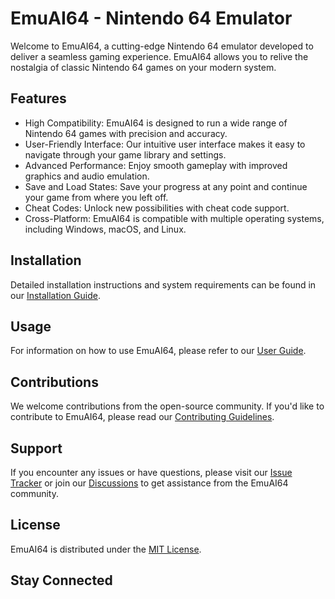 # EmuAI64 - Nintendo 64 Emulator

Welcome to EmuAI64, a cutting-edge Nintendo 64 emulator developed to deliver a seamless gaming experience. EmuAI64 allows you to relive the nostalgia of classic Nintendo 64 games on your modern system.

## Features

- High Compatibility: EmuAI64 is designed to run a wide range of Nintendo 64 games with precision and accuracy.
- User-Friendly Interface: Our intuitive user interface makes it easy to navigate through your game library and settings.
- Advanced Performance: Enjoy smooth gameplay with improved graphics and audio emulation.
- Save and Load States: Save your progress at any point and continue your game from where you left off.
- Cheat Codes: Unlock new possibilities with cheat code support.
- Cross-Platform: EmuAI64 is compatible with multiple operating systems, including Windows, macOS, and Linux.

## Installation

Detailed installation instructions and system requirements can be found in our [Installation Guide](https://github.com/FlamesCo/emuai64.md/wiki/Installation-Guide).

## Usage

For information on how to use EmuAI64, please refer to our [User Guide](https://github.com/FlamesCo/emuai64.md/wiki/User-Guide).

## Contributions

We welcome contributions from the open-source community. If you'd like to contribute to EmuAI64, please read our [Contributing Guidelines](https://github.com/FlamesCo/emuai64.md/blob/main/CONTRIBUTING.md).

## Support

If you encounter any issues or have questions, please visit our [Issue Tracker](https://github.com/FlamesCo/emuai64.md/issues) or join our [Discussions](https://github.com/FlamesCo/emuai64.md/discussions) to get assistance from the EmuAI64 community.

## License

EmuAI64 is distributed under the [MIT License](https://github.com/FlamesCo/emuai64.md/blob/main/LICENSE).

## Stay Connected
 
